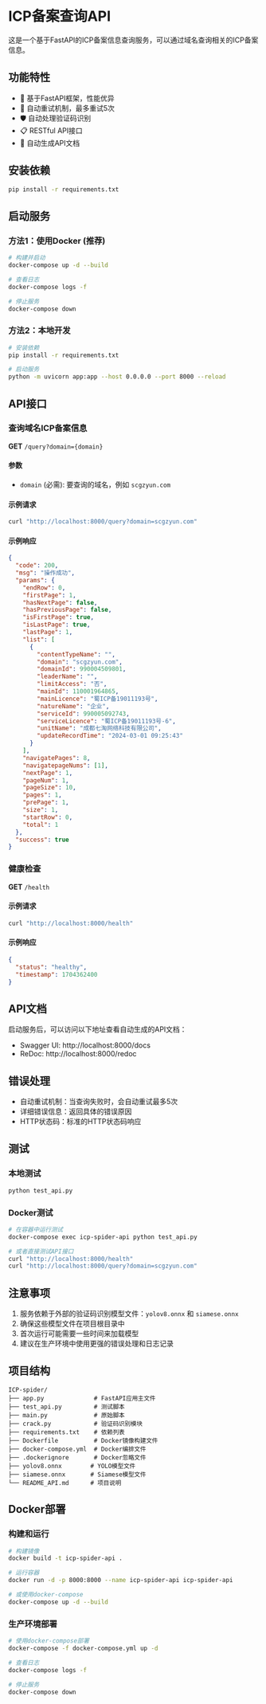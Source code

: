 # ICP备案查询API

这是一个基于FastAPI的ICP备案信息查询服务，可以通过域名查询相关的ICP备案信息。

## 功能特性

- 🚀 基于FastAPI框架，性能优异
- 🔄 自动重试机制，最多重试5次
- 🛡️ 自动处理验证码识别
- 📋 RESTful API接口
- 📖 自动生成API文档

## 安装依赖

```bash
pip install -r requirements.txt
```

## 启动服务

### 方法1：使用Docker (推荐)

```bash
# 构建并启动
docker-compose up -d --build

# 查看日志
docker-compose logs -f

# 停止服务
docker-compose down
```

### 方法2：本地开发
```bash
# 安装依赖
pip install -r requirements.txt

# 启动服务
python -m uvicorn app:app --host 0.0.0.0 --port 8000 --reload
```

## API接口

### 查询域名ICP备案信息

**GET** `/query?domain={domain}`

#### 参数
- `domain` (必需): 要查询的域名，例如 `scgzyun.com`

#### 示例请求
```bash
curl "http://localhost:8000/query?domain=scgzyun.com"
```

#### 示例响应
```json
{
  "code": 200,
  "msg": "操作成功",
  "params": {
    "endRow": 0,
    "firstPage": 1,
    "hasNextPage": false,
    "hasPreviousPage": false,
    "isFirstPage": true,
    "isLastPage": true,
    "lastPage": 1,
    "list": [
      {
        "contentTypeName": "",
        "domain": "scgzyun.com",
        "domainId": 990004509801,
        "leaderName": "",
        "limitAccess": "否",
        "mainId": 110001964865,
        "mainLicence": "蜀ICP备19011193号",
        "natureName": "企业",
        "serviceId": 990005092743,
        "serviceLicence": "蜀ICP备19011193号-6",
        "unitName": "成都七淘网络科技有限公司",
        "updateRecordTime": "2024-03-01 09:25:43"
      }
    ],
    "navigatePages": 8,
    "navigatepageNums": [1],
    "nextPage": 1,
    "pageNum": 1,
    "pageSize": 10,
    "pages": 1,
    "prePage": 1,
    "size": 1,
    "startRow": 0,
    "total": 1
  },
  "success": true
}
```

### 健康检查

**GET** `/health`

#### 示例请求
```bash
curl "http://localhost:8000/health"
```

#### 示例响应
```json
{
  "status": "healthy",
  "timestamp": 1704362400
}
```

## API文档

启动服务后，可以访问以下地址查看自动生成的API文档：

- Swagger UI: http://localhost:8000/docs
- ReDoc: http://localhost:8000/redoc

## 错误处理

- 自动重试机制：当查询失败时，会自动重试最多5次
- 详细错误信息：返回具体的错误原因
- HTTP状态码：标准的HTTP状态码响应

## 测试

### 本地测试
```bash
python test_api.py
```

### Docker测试
```bash
# 在容器中运行测试
docker-compose exec icp-spider-api python test_api.py

# 或者直接测试API接口
curl "http://localhost:8000/health"
curl "http://localhost:8000/query?domain=scgzyun.com"
```

## 注意事项

1. 服务依赖于外部的验证码识别模型文件：`yolov8.onnx` 和 `siamese.onnx`
2. 确保这些模型文件在项目根目录中
3. 首次运行可能需要一些时间来加载模型
4. 建议在生产环境中使用更强的错误处理和日志记录

## 项目结构

```
ICP-spider/
├── app.py              # FastAPI应用主文件
├── test_api.py         # 测试脚本
├── main.py             # 原始脚本
├── crack.py            # 验证码识别模块
├── requirements.txt    # 依赖列表
├── Dockerfile          # Docker镜像构建文件
├── docker-compose.yml  # Docker编排文件
├── .dockerignore       # Docker忽略文件
├── yolov8.onnx        # YOLO模型文件
├── siamese.onnx       # Siamese模型文件
└── README_API.md      # 项目说明
```

## Docker部署

### 构建和运行
```bash
# 构建镜像
docker build -t icp-spider-api .

# 运行容器
docker run -d -p 8000:8000 --name icp-spider-api icp-spider-api

# 或使用docker-compose
docker-compose up -d --build
```

### 生产环境部署
```bash
# 使用docker-compose部署
docker-compose -f docker-compose.yml up -d

# 查看日志
docker-compose logs -f

# 停止服务
docker-compose down
```
